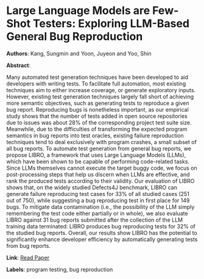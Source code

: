 # Large Language Models are Few-Shot Testers: Exploring LLM-Based General Bug Reproduction

**Authors**: Kang, Sungmin and Yoon, Juyeon and Yoo, Shin

**Abstract**:

Many automated test generation techniques have been developed to aid developers with writing tests. To facilitate full automation, most existing techniques aim to either increase coverage, or generate exploratory inputs. However, existing test generation techniques largely fall short of achieving more semantic objectives, such as generating tests to reproduce a given bug report. Reproducing bugs is nonetheless important, as our empirical study shows that the number of tests added in open source repositories due to issues was about 28\% of the corresponding project test suite size. Meanwhile, due to the difficulties of transforming the expected program semantics in bug reports into test oracles, existing failure reproduction techniques tend to deal exclusively with program crashes, a small subset of all bug reports. To automate test generation from general bug reports, we propose LIBRO, a framework that uses Large Language Models (LLMs), which have been shown to be capable of performing code-related tasks. Since LLMs themselves cannot execute the target buggy code, we focus on post-processing steps that help us discern when LLMs are effective, and rank the produced tests according to their validity. Our evaluation of LIBRO shows that, on the widely studied Defects4J benchmark, LIBRO can generate failure reproducing test cases for 33\% of all studied cases (251 out of 750), while suggesting a bug reproducing test in first place for 149 bugs. To mitigate data contamination (i.e., the possibility of the LLM simply remembering the test code either partially or in whole), we also evaluate LIBRO against 31 bug reports submitted after the collection of the LLM training data terminated: LIBRO produces bug reproducing tests for 32\% of the studied bug reports. Overall, our results show LIBRO has the potential to significantly enhance developer efficiency by automatically generating tests from bug reports.

**Link**: [Read Paper](https://doi.org/10.1109/ICSE48619.2023.00194)

**Labels**: program testing, bug reproduction
